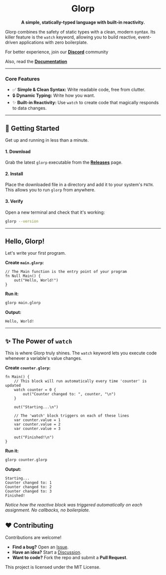 <div align="center">

# Glorp

**A simple, statically-typed language with built-in reactivity.**

</div>

Glorp combines the safety of static types with a clean, modern syntax. Its killer feature is the `watch` keyword, allowing you to build reactive, event-driven applications with zero boilerplate.

For better experience, join our [**Discord**](https://discord.gg/nbNMvvc9) community

Also, read the [**Documentation**](https://glorp.readthedocs.io/en/latest/)

---

### Core Features

-   ✅ **Simple & Clean Syntax:** Write readable code, free from clutter.
-   🔒 **Dynamic Typing:** Write how you want.
-   ✨ **Built-in Reactivity:** Use `watch` to create code that magically responds to data changes.

---

## 🚀 Getting Started

Get up and running in less than a minute.

#### 1. Download

Grab the latest `glorp` executable from the [**Releases**](https://github.com/LecSUSOff/glorp/releases) page.

#### 2. Install

Place the downloaded file in a directory and add it to your system's `PATH`. This allows you to run `glorp` from anywhere.

#### 3. Verify

Open a new terminal and check that it's working:
```bash
glorp --version
```

---

## Hello, Glorp!

Let's write your first program.

**Create `main.glorp`:**
```glorp
// The Main function is the entry point of your program
fn Null Main() {
    out("Hello, World!")
}
```

**Run it:**
```bash
glorp main.glorp
```

**Output:**
```
Hello, World!
```

---

## ✨ The Power of `watch`

This is where Glorp truly shines. The `watch` keyword lets you execute code whenever a variable's value changes.

**Create `counter.glorp`:**
```glorp
fn Main() {
    // This block will run automatically every time 'counter' is updated
    watch counter = 0 {
        out("Counter changed to: ", counter, "\n")
    }

    out("Starting...\n")

    // The 'watch' block triggers on each of these lines
    var counter.value = 1
    var counter.value = 2
    var counter.value = 3

    out("Finished!\n")
}
```

**Run it:**
```bash
glorp counter.glorp
```

**Output:**
```
Starting...
Counter changed to: 1
Counter changed to: 2
Counter changed to: 3
Finished!
```
*Notice how the reactive block was triggered automatically on each assignment. No callbacks, no boilerplate.*

## ❤️ Contributing

Contributions are welcome!

-   **Find a bug?** Open an [Issue](https://github.com/LecSUSOff/glorp/issues).
-   **Have an idea?** Start a [Discussion](https://github.com/LecSUSOff/glorp/discussions).
-   **Want to code?** Fork the repo and submit a **Pull Request**.

This project is licensed under the MIT License.
